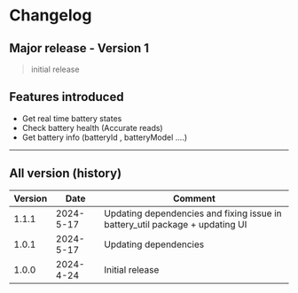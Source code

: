 # Changelog

## Major release - Version 1

> initial release

## Features introduced

- Get real time battery states
- Check battery health (Accurate reads)
- Get battery info (batteryId , batteryModel ....)

---

## All version (history)

| Version |   Date    | Comment               |
| ------- | --------- | --------------------- |
|  1.1.1  | 2024-5-17 | Updating dependencies and fixing issue in battery_util package + updating UI |
|  1.0.1  | 2024-5-17 | Updating dependencies |
|  1.0.0  | 2024-4-24 | Initial release       |
